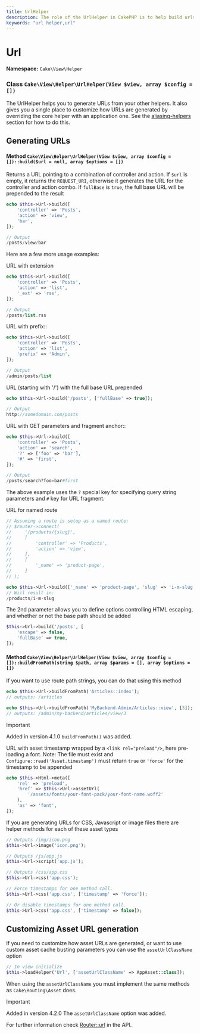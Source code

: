 ```yaml
---
title: UrlHelper
description: The role of the UrlHelper in CakePHP is to help build urls.
keywords: "url helper,url"
---
```


# Url

**Namespace:** `Cake\View\Helper`

### Class `Cake\View\Helper\UrlHelper(View $view, array $config = [])`

The UrlHelper helps you to generate URLs from your other helpers.
It also gives you a single place to customize how URLs are generated by
overriding the core helper with an application one. See the
[aliasing-helpers](../helpers.md#aliasing-helpers) section for how to do this.

## Generating URLs

#### Method `Cake\View\Helper\UrlHelper(View $view, array $config = [])::build($url = null, array $options = [])`

Returns a URL pointing to a combination of controller and action.
If `$url` is empty, it returns the `REQUEST_URI`, otherwise it
generates the URL for the controller and action combo. If `fullBase` is
`true`, the full base URL will be prepended to the result

```php
echo $this->Url->build([
    'controller' => 'Posts',
    'action' => 'view',
    'bar',
]);

// Output
/posts/view/bar

```

Here are a few more usage examples:

URL with extension

```php
echo $this->Url->build([
    'controller' => 'Posts',
    'action' => 'list',
    '_ext' => 'rss',
]);

// Output
/posts/list.rss

```

URL with prefix::

```php
echo $this->Url->build([
    'controller' => 'Posts',
    'action' => 'list',
    'prefix' => 'Admin',
]);

// Output
/admin/posts/list

```

URL (starting with '/') with the full base URL prepended

```php
echo $this->Url->build('/posts', ['fullBase' => true]);

// Output
http://somedomain.com/posts

```

URL with GET parameters and fragment anchor::

```php
echo $this->Url->build([
    'controller' => 'Posts',
    'action' => 'search',
    '?' => ['foo' => 'bar'],
    '#' => 'first',
]);

// Output
/posts/search?foo=bar#first

```

The above example uses the `?` special key for specifying query string
parameters and `#` key for URL fragment.

URL for named route

```php
// Assuming a route is setup as a named route:
// $router->connect(
//     '/products/{slug}',
//     [
//         'controller' => 'Products',
//         'action' => 'view',
//     ],
//     [
//         '_name' => 'product-page',
//     ]
// );

echo $this->Url->build(['_name' => 'product-page', 'slug' => 'i-m-slug']);
// Will result in:
/products/i-m-slug

```

The 2nd parameter allows you to define options controlling HTML escaping, and
whether or not the base path should be added

```php
$this->Url->build('/posts', [
    'escape' => false,
    'fullBase' => true,
]);

```

#### Method `Cake\View\Helper\UrlHelper(View $view, array $config = [])::buildFromPath(string $path, array $params = [], array $options = [])`

If you want to use route path strings, you can do that using this method

```php
echo $this->Url->buildFromPath('Articles::index');
// outputs: /articles

echo $this->Url->buildFromPath('MyBackend.Admin/Articles::view', [3]);
// outputs: /admin/my-backend/articles/view/3

```

> [!IMPORTANT]
> Added in version 4.1.0
> `buildFromPath()` was added.
>

URL with asset timestamp wrapped by a `<link rel="preload"/>`, here pre-loading
a font. Note: The file must exist and `Configure::read('Asset.timestamp')`
must return `true` or `'force'` for the timestamp to be appended

```php
echo $this->Html->meta([
    'rel' => 'preload',
    'href' => $this->Url->assetUrl(
        '/assets/fonts/your-font-pack/your-font-name.woff2'
    ),
    'as' => 'font',
]);

```

If you are generating URLs for CSS, Javascript or image files there are helper
methods for each of these asset types

```php
// Outputs /img/icon.png
$this->Url->image('icon.png');

// Outputs /js/app.js
$this->Url->script('app.js');

// Outputs /css/app.css
$this->Url->css('app.css');

// Force timestamps for one method call.
$this->Url->css('app.css', ['timestamp' => 'force']);

// Or disable timestamps for one method call.
$this->Url->css('app.css', ['timestamp' => false]);

```

## Customizing Asset URL generation

If you need to customize how asset URLs are generated, or want to use custom
asset cache busting parameters you can use the `assetUrlClassName` option

```php
// In view initialize
$this->loadHelper('Url', ['assetUrlClassName' => AppAsset::class]);

```

When using the `assetUrlClassName` you must implement the same methods as
`Cake\Routing\Asset` does.

> [!IMPORTANT]
> Added in version 4.2.0
> The `assetUrlClassName` option was added.
>

For further information check
[Router::url](https://api.cakephp.org/4.x/class-Cake.Routing.Router.html#_url)
in the API.
